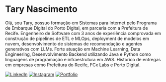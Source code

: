 # Tary Nascimento

Olá, sou Tary, possuo formação em Sistemas para Internet pelo Programa de Embarque Digital do Porto Digital, em parceria com a Prefeitura de Recife. Engenheiro de Software com 3 anos de experiência comprovada em construção de pipelines de ETL e MLOps, deployment de modelos em nuvem, desenvolvimento de sistemas de recomendação e agentes generativos com LLMs. Forte atuação em Machine Learning, Data Engineering, Desenvolvimento Backend utilizando Java e Python como linguagens de programação e infraestrutura em AWS. Histórico de entregas em empresas como Prefeitura do Recife, FCx Labs e Porto Digital.

[![LinkedIn](https://img.shields.io/badge/LinkedIn-0077B5?style=for-the-badge&logo=linkedin&logoColor=white)](https://www.linkedin.com/in/tary-nascimento/) 
[![Instagram](https://img.shields.io/badge/Instagram-E4405F?style=for-the-badge&logo=instagram&logoColor=white)](https://www.instagram.com/taryjunioor) 
[![Portfolio](https://img.shields.io/badge/Portfolio-FFA500?style=for-the-badge&logo=azure-devops&logoColor=white)](https://port9.vercel.app/)

